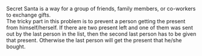 Secret Santa is a way for a group of friends, family members, or co-workers to exchange gifts.  
The tricky part in this problem is to prevent a person getting the present from himself/herself.
If there are two present left and one of them was sent out by the last person in
the list, then the second last person has to be given that present. Otherwise the 
last person will get the present that he/she bought.